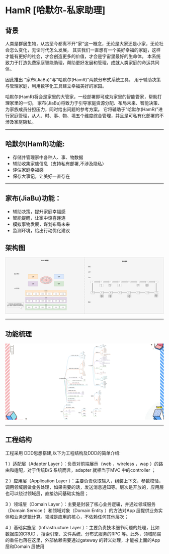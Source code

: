 # HamR [哈默尔-私家助理]

## 背景
人类是群居生物，从古至今都离不开"家"这一概念，无论是大家还是小家，无论社会怎么变化，无论时代怎么发展，
其实我们一直想有一个美好幸福的家庭，这样才能有更好的社会，才会创造更多的价值，才会是宇宙里最好的生命体。
本系统致力于打造免费家庭智能助理，帮助更好发展和管理，成就人类家庭的命运共同体。
  
因此推出 "家布(JiaBu)"与"哈默尔(HamR)"两款分布式系统工具，
用于辅助决策与管理家庭，利用数字化工具建立幸福美好的家园。

哈默尔(HamR)将会是家里的大管家，一经部署即可成为家里的智能管家，帮助打理家里的一切。
家布(JiaBu)将致力于引导家庭资源分配、布局未来、智能决策、为家族成员分担压力，同时给出问题的参考方案。
它将辅助于"哈默尔(HamR)"进行家庭管理，从人、时、事、物、境五个维度综合管理，并且是可私有化部署的不涉及家庭隐私。

---

## 哈默尔(HamR)功能:

- 存储并管理家中各种人、事、物数据
- 辅助收集家族信息（支持私有部署,不涉及隐私）
- 评估家庭幸福感
- 保存大事记，让美好一直存在

---

## 家布(JiaBu)功能：

- 辅助决策，提升家庭幸福感
- 智能提醒，让家中惊喜连连
- 模拟事物发展，谋划布局未来
- 监测环境，给出行动优化建议

## 架构图
![整理架构图](img/hamr-架构.png)

---

## 功能梳理
![功能梳理图](img/hamr-哈默尔私家助手.png)

---

## 工程结构

工程采用 DDD思想搭建,以下为工程结构及DDD的简单介绍:

1 ）适配层（Adapter Layer ）：负责对前端展示（web ，wireless ，wap ）的路由和适配，对于传统B/S 系统而言，adapter 就相当于MVC 中的controller ；

2 ）应用层（Application Layer ）：主要负责获取输入，组装上下文，参数校验，调用领域层做业务处理，如果需要的话，发送消息通知等。层次是开放的，应用层也可以绕过领域层，直接访问基础实施层；

3 ）领域层（Domain Layer ）：主要是封装了核心业务逻辑，并通过领域服务（Domain Service ）和领域对象（Domain Entity ）的方法对App 层提供业务实体和业务逻辑计算。领域是应用的核心，不依赖任何其他层次；

4 ）基础实施层（Infrastructure Layer ）：主要负责技术细节问题的处理，比如数据库的CRUD 、搜索引擎、文件系统、分布式服务的RPC 等。此外，领域防腐的重任也落在这里，外部依赖需要通过gateway 的转义处理，才能被上面的App 层和Domain 层使用

